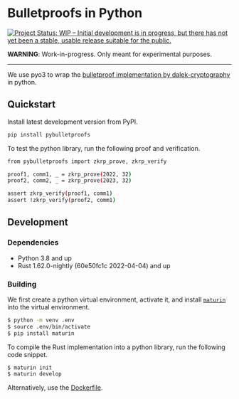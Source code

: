 # Bulletproofs in Python
[![Project Status: WIP – Initial development is in progress, but there has not yet been a stable, usable release suitable for the public.](https://www.repostatus.org/badges/latest/wip.svg)](https://www.repostatus.org/#wip)

**WARNING**: Work-in-progress. Only meant for experimental purposes.

---

We use pyo3 to wrap the [bulletproof implementation by dalek-cryptography][bulletproofs]
in python.

## Quickstart
Install latest development version from PyPI.

```bash
pip install pybulletproofs
```

To test the python library, run the following proof and verification.

```bash
from pybulletproofs import zkrp_prove, zkrp_verify

proof1, comm1, _ = zkrp_prove(2022, 32)
proof2, comm2, _ = zkrp_prove(2023, 32)

assert zkrp_verify(proof1, comm1)
assert !zkrp_verify(proof2, comm1)
```

## Development

### Dependencies
- Python 3.8 and up
- Rust 1.62.0-nightly (60e50fc1c 2022-04-04) and up

### Building
We first create a python virtual environment, activate it, and install
[`maturin`][maturin] into the virtual environment.

```bash
$ python -m venv .env
$ source .env/bin/activate
$ pip install maturin
```

To compile the Rust implementation into a python library, run the following code snippet.

```bash
$ maturin init
$ maturin develop
```

Alternatively, use the [Dockerfile][dockerfile].


[bulletproofs]: https://github.com/dalek-cryptography/bulletproofs/blob/main/README.md
[dockerfile]: https://github.com/initc3/pybulletproofs/blob/main/Dockerfile
[maturin]: https://github.com/PyO3/maturin
